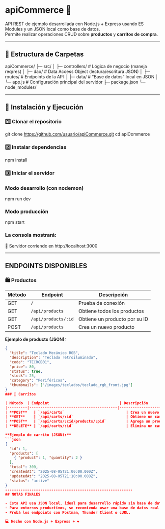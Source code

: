 # apiCommerce 🛒

API REST de ejemplo desarrollada con Node.js + Express usando ES Modules y un JSON local como base de datos.  
Permite realizar operaciones CRUD sobre **productos** y **carritos de compra**.

----------------------------------------------------------
## 📂 Estructura de Carpetas

apiCommerce/
├─ src/
│  ├─ controllers/        # Lógica de negocio (maneja req/res)
│  ├─ dao/                # Data Access Object (lectura/escritura JSON)
│  ├─ routes/             # Endpoints de la API
│  ├─ data/               # “Base de datos” local en JSON
│  └─ app.js              # Configuración principal del servidor
├─ package.json
└─ node_modules/

----------------------------------------------------------
## 🚀 Instalación y Ejecución

### 1️⃣ Clonar el repositorio
git clone https://github.com/usuario/apiCommerce.git
cd apiCommerce

### 2️⃣ Instalar dependencias
npm install

### 3️⃣ Iniciar el servidor
###  Modo desarrollo (con nodemon)
npm run dev

### Modo producción
npm start

### La consola mostrará:
 🚀 Servidor corriendo en http://localhost:3000

----------------------------------------------------------
## ENDPOINTS DISPONIBLES

### 🛍 Productos

| Método | Endpoint                 | Descripción                         |
|--------|-------------------------|-------------------------------------|
| GET    | `/`                     | Prueba de conexión                  |
| GET    | `/api/products`         | Obtiene todos los productos         |
| GET    | `/api/products/:id`     | Obtiene un producto por su ID       |
| POST   | `/api/products`         | Crea un nuevo producto              |
**Ejemplo de producto (JSON):**
```json
{
  "title": "Teclado Mecánico RGB",
  "description": "Teclado retroiluminado",
  "code": "TECRGB01",
  "price": 80,
  "status": true,
  "stock": 25,
  "category": "Periféricos",
  "thumbnails": ["/images/teclados/teclado_rgb_front.jpg"]
}
### 🛒 Carritos

| Método  | Endpoint                                | Descripción                                    |
|---------|----------------------------------------|------------------------------------------------|
| **POST**   | `/api/carts`                            | Crea un nuevo carrito                          |
| **GET**    | `/api/carts/:id`                        | Obtiene un carrito por su ID                   |
| **POST**   | `/api/carts/:cid/products/:pid`         | Agrega un producto al carrito (con control de stock) |
| **DELETE** | `/api/carts/:id`                        | Elimina un carrito por su ID                   |

**Ejemplo de carrito (JSON):**
```json
{
  "id": 1,
  "products": [
    { "product": 1, "quantity": 2 }
  ],
  "total": 300,
  "createdAt": "2025-08-05T21:00:00.000Z",
  "updatedAt": "2025-08-05T21:10:00.000Z",
  "status": "active"
}
----------------------------------------------------------
## NOTAS FINALES

- Esta API usa JSON local, ideal para desarrollo rápido sin base de datos real.
- Para entornos productivos, se recomienda usar una base de datos real y variables de entorno.
- Probá los endpoints con Postman, Thunder Client o cURL.

💻 Hecho con Node.js + Express + ❤️
